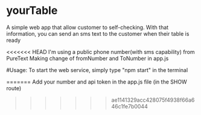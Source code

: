 # yourTable
A simple web app that allow customer to self-checking. 
With that information, you can send an sms text to the customer when their table is ready

<<<<<<< HEAD
I'm using a public phone number(with sms capability) from PureText
Making change of fromNumber and ToNumber in app.js 

#Usage:
To start the web service, simply type "npm start" in the terminal

=======
Add your number and api token in the app.js file (in the SHOW route) 
>>>>>>> ae1141329acc428075f4938f66a646c1fe7b0044
